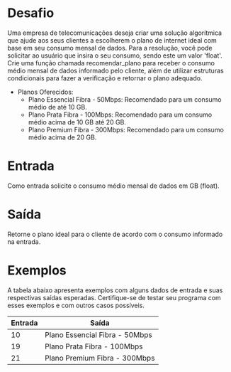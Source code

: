 # Desafio
Uma empresa de telecomunicações deseja criar uma solução algorítmica que ajude aos seus clientes a escolherem o plano de internet ideal com base em seu consumo mensal de dados. 
Para a resolução, você pode solicitar ao usuário que insira o seu consumo, sendo este um valor 'float'. 
Crie uma função chamada recomendar_plano para receber o consumo médio mensal de dados informado pelo cliente, além de utilizar estruturas condicionais para fazer a verificação e retornar o plano adequado.

* Planos Oferecidos:
  * Plano Essencial Fibra - 50Mbps: Recomendado para um consumo médio de até 10 GB.
  * Plano Prata Fibra - 100Mbps: Recomendado para um consumo médio acima de 10 GB até 20 GB.
  * Plano Premium Fibra - 300Mbps: Recomendado para um consumo médio acima de 20 GB.

# Entrada
Como entrada solicite o consumo médio mensal de dados em GB (float).

# Saída
Retorne o plano ideal para o cliente de acordo com o consumo informado na entrada.

# Exemplos
A tabela abaixo apresenta exemplos com alguns dados de entrada e suas respectivas saídas esperadas. 
Certifique-se de testar seu programa com esses exemplos e com outros casos possíveis.

| Entrada	| Saída |
| - | - |
| 10	| Plano Essencial Fibra - 50Mbps |
| 19	| Plano Prata Fibra - 100Mbps |
| 21 	| Plano Premium Fibra - 300Mbps |
